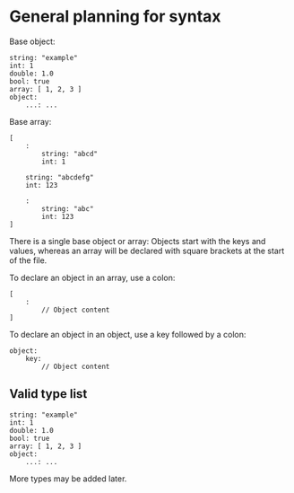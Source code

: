 # General planning for syntax

Base object:

```
string: "example"
int: 1
double: 1.0
bool: true
array: [ 1, 2, 3 ]
object:
    ...: ...
```

Base array:
```
[
    :
        string: "abcd"
        int: 1

    string: "abcdefg"
    int: 123

    :
        string: "abc"
        int: 123
]
```

There is a single base object or array:
Objects start with the keys and values,
whereas an array will be declared with square brackets at the start of the file.

To declare an object in an array, use a colon:
```
[
    :
        // Object content
]
```

To declare an object in an object, use a key followed by a colon:
```
object:
    key:
        // Object content
```

## Valid type list

```
string: "example"
int: 1
double: 1.0
bool: true
array: [ 1, 2, 3 ]
object:
    ...: ...
```

More types may be added later.
